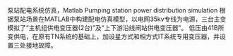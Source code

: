 泵站配电系统仿真，Matlab
Pumping station power distribution simulation
根据泵站场景在MATLAB中构建配电仿真模型，以电网35kv专线为电源，三台主变模拟了“主机组供电变压器(2台)”及“上下游沿线闸站供电变压器”。
低压由41B所变供电，在原有TN系统的基础上，加设星方式和相方式IT系统专用变压器，并设置三处接地故障。